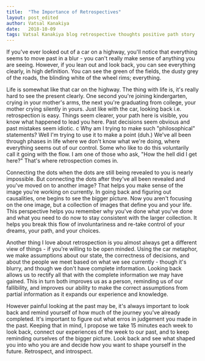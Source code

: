 ```yaml
---
title:  "The Importance of Retrospectives"
layout: post_edited
author: Vatsal Kanakiya
date:   2018-10-09
tags: Vatsal Kanakiya blog retrospective thoughts positive path story
---
```

<!--date:   2018-06-03 09:06:04 +0530-->
If you've ever looked out of a car on a highway, you'll notice that everything seems to move past in a blur - you can't
really make sense of anything you are seeing. However, if you lean out and look back, you can see everything clearly, in
high definition. You can see the green of the fields, the dusty grey of the roads, the blinding white of the wheel rims;
everything.

Life is somewhat like that car on the highway. The thing with life is, it's really hard to see the present clearly. One
second you're joining kindergarten, crying in your mother's arms, the next you're graduating from college, your mother
crying silently in yours. Just like with the car, looking back i.e. retrospection is easy. Things seem clearer, your
path here is visible, you know what happened to lead you here. Past decisions seem obvious and past mistakes seem idiotic.
c
Why am I trying to make such "philosophical" statements? Well I'm trying to use it to make a point (duh.) We've all been
through phases in life where we don't know what we're doing, where everything seems out of our control. Some who like to
do this voluntarily call it going with the flow. I am one of those who ask, "How the hell did I get here?" That's where
retrospection comes in.

Connecting the dots when the dots are still being revealed to you is nearly impossible. But connecting the dots after
they've all been revealed and you've moved on to another image? That helps you make sense of the image you're working on
currently. In going back and figuring out causalities, one begins to see the bigger picture. Now you aren't focusing on
the one image, but a collection of images that define you and your life. This perspective helps you remember why you've
done what you've done and what you need to do now to stay consistent with the larger collection. It helps you break this
flow of involuntariness and re-take control of your dreams, your path, and your choices.

Another thing I love about retrospection is you almost always get a different view of things - if you're willing to be
open minded. Using the car metaphor, we make assumptions about our state, the correctness of decisions, and about the
people we meet based on what we see currently - though it's blurry, and though we don't have complete information.
Looking back allows us to rectify all that with the complete information we may have gained. This in turn both improves
us as a person, reminding us of our fallibility, and improves our ability to make the correct assumptions from partial
information as it expands our experience and knowledge.

However painful looking at the past may be, it's always important to look back and remind yourself of how much of the
journey you've already completed. It's important to figure out what erros in judgement you made in the past. Keeping
that in mind, I propose we take 15 minutes each week to look back, connect our experiences of the week to our past,
and to keep reminding ourselves of the bigger picture. Look back and see what shaped you into who you are and decide
how you want to shape yourself in the future. Retrospect, and introspect.

